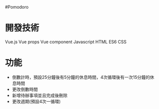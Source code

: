 #Pomodoro
<h1>開發技術</h1>
  Vue.js
    Vue props
    Vue component
  Javascript
  HTML ES6
  CSS
  <h1>功能</h1>
  <ul>
<li>倒數計時，預設25分鐘後有5分鐘的休息時間，4次循環後有一次15分鐘的休息時間</li>
<li>更改倒數時間</li>
<li>新增待辦事項並且完成後刪除</li>
<li>更改週期(預設4次一循環)</li>
  


</ul>
